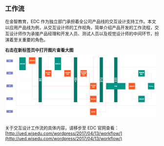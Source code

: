 ## 工作流

在金智教育，EDC 作为独立部门承担着全公司产品线的交互设计支持工作。本文以应用产品线为例，从交互设计师的工作视角，简单介绍产品开发的工作流程，交互设计师作为承接产品经理和开发人员、测试人员以及视觉设计师的中间环节，扮演着至关重要的角色。

**右击在新标签页中打开图片查看大图**
![右击在新标签页中打开图片查看大图](./assets/workflow.png)

关于交互设计工作流的具体内容，请移步至 EDC 官网查看：
[http://ued.wisedu.com/wordpress/2017/04/13/workflow/](http://ued.wisedu.com/wordpress/2017/04/13/workflow/)
